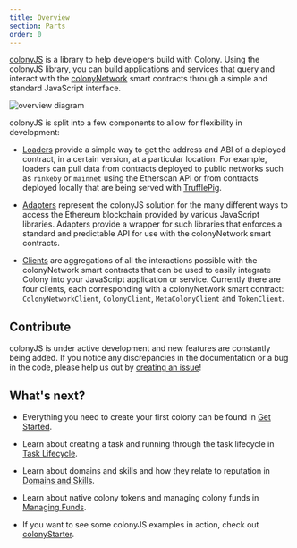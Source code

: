 ```yaml
---
title: Overview
section: Parts
order: 0
---
```


[colonyJS](https://github.com/JoinColony/colonyJS) is a library to help developers build with Colony. Using the colonyJS library, you can build applications and services that query and interact with the [colonyNetwork](https://github.com/JoinColony/colonyNetwork) smart contracts through a simple and standard JavaScript interface.

![overview diagram](img/colonyJS_overview_r1.svg)

colonyJS is split into a few components to allow for flexibility in development:

* [Loaders](/colonyjs/docs-loaders) provide a simple way to get the address and ABI of a deployed contract, in a certain version, at a particular location. For example, loaders can pull data from contracts deployed to public networks such as `rinkeby` or `mainnet` using the Etherscan API or from contracts deployed locally that are being served with [TrufflePig](https://github.com/JoinColony/trufflepig).

* [Adapters](/colonyjs/docs-adapters) represent the colonyJS solution for the many different ways to access the Ethereum blockchain provided by various JavaScript libraries. Adapters provide a wrapper for such libraries that enforces a standard and predictable API for use with the colonyNetwork smart contracts.

* [Clients](/colonyjs/docs-clients) are aggregations of all the interactions possible with the colonyNetwork smart contracts that can be used to easily integrate Colony into your JavaScript application or service. Currently there are four clients, each corresponding with a colonyNetwork smart contract: `ColonyNetworkClient`, `ColonyClient`, `MetaColonyClient` and `TokenClient`.

## Contribute

colonyJS is under active development and new features are constantly being added. If you notice any discrepancies in the documentation or a bug in the code, please help us out by [creating an issue](https://github.com/JoinColony/colonyJS/issues)!

## What's next?

* Everything you need to create your first colony can be found in [Get Started](/colonyjs/docs-get-started/).

* Learn about creating a task and running through the task lifecycle in [Task Lifecycle](/colonyjs/docs-task-lifecycle).

* Learn about domains and skills and how they relate to reputation in [Domains and Skills](/colonyjs/docs-domains-and-skills).

* Learn about native colony tokens and managing colony funds in [Managing Funds](/colonyjs/docs-managing-funds).

* If you want to see some colonyJS examples in action, check out [colonyStarter](https://github.com/JoinColony/colonyStarter).
